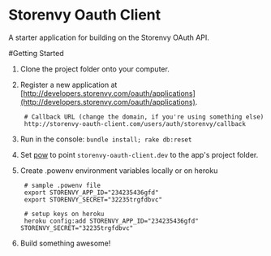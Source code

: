 Storenvy Oauth Client
=====================

A starter application for building on the Storenvy OAuth API.

#Getting Started

1. Clone the project folder onto your computer.

2. Register a new application at [http://developers.storenvy.com/oauth/applications](http://developers.storenvy.com/oauth/applications).

        # Callback URL (change the domain, if you're using something else)
        http://storenvy-oauth-client.com/users/auth/storenvy/callback

3. Run in the console: `bundle install; rake db:reset`

4. Set [pow](http://pow.cx/) to point `storenvy-oauth-client.dev` to the app's project folder.

5. Create .powenv environment variables locally or on heroku

		# sample .powenv file
		export STORENVY_APP_ID="234235436gfd"
		export STORENVY_SECRET="32235trgfdbvc"		

		# setup keys on heroku
		heroku config:add STORENVY_APP_ID="234235436gfd" STORENVY_SECRET="32235trgfdbvc"

6. Build something awesome!